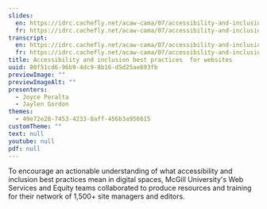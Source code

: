 ```yaml
---
slides:
  en: https://idrc.cachefly.net/acaw-cama/07/accessibility-and-inclusion-best-practices-for-websites-en.pptx
  fr: https://idrc.cachefly.net/acaw-cama/07/accessibility-and-inclusion-best-practices-for-websites-fr.pptx
transcript:
  en: https://idrc.cachefly.net/acaw-cama/07/accessibility-and-inclusion-best-practices-for-websites-en.docx
  fr: https://idrc.cachefly.net/acaw-cama/07/accessibility-and-inclusion-best-practices-for-websites-fr.docx
title: Accessibility and inclusion best practices  for websites
uuid: 80f51cd6-96b9-4dc9-8b16-d5d25ae693fb
previewImage: ""
previewImageAlt: ""
presenters:
  - Joyce Peralta
  - Jaylen Gordon
themes:
  - 49e72e28-7453-4233-8aff-456b3a956615
customTheme: ""
text: null
youtube: null
pdf: null
---
```

To encourage an actionable understanding of what accessibility and inclusion best practices mean in digital spaces, McGill University's Web Services and Equity teams collaborated to produce resources and training for their network of 1,500+ site managers and editors.
